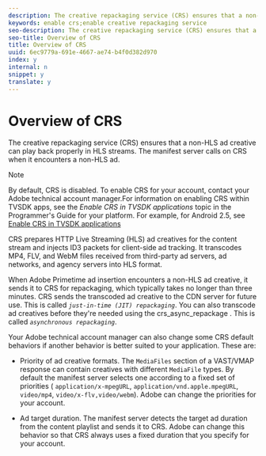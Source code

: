 ```yaml
---
description: The creative repackaging service (CRS) ensures that a non-HLS ad creative can play back properly in HLS streams. The manifest server calls on CRS when it encounters a non-HLS ad.
keywords: enable crs;enable creative repackaging service
seo-description: The creative repackaging service (CRS) ensures that a non-HLS ad creative can play back properly in HLS streams. The manifest server calls on CRS when it encounters a non-HLS ad.
seo-title: Overview of CRS
title: Overview of CRS
uuid: 6ec9779a-691e-4667-ae74-b4f0d382d970
index: y
internal: n
snippet: y
translate: y
---
```


# Overview of CRS

The creative repackaging service (CRS) ensures that a non-HLS ad creative can play back properly in HLS streams. The manifest server calls on CRS when it encounters a non-HLS ad.


>[!NOTE]
>
>By default, CRS is disabled. To enable CRS for your account, contact your Adobe technical account manager.For information on enabling CRS within TVSDK apps, see the *Enable CRS in TVSDK applications* topic in the Programmer's Guide for your platform. For example, for Android 2.5, see [Enable CRS in TVSDK applications](http://help.adobe.com/en_US/primetime/psdk/android/2.5/index.html#Enable_CRS_in_TVSDK_applications) 

CRS prepares HTTP Live Streaming (HLS) ad creatives for the content stream and injects ID3 packets for client-side ad tracking. It transcodes MP4, FLV, and WebM files received from third-party ad servers, ad networks, and agency servers into HLS format. 

When Adobe Primetime ad insertion encounters a non-HLS ad creative, it sends it to CRS for repackaging, which typically takes no longer than three minutes. CRS sends the transcoded ad creative to the CDN server for future use. This is called *`just-in-time (JIT) repackaging`*. You can also transcode ad creatives before they're needed using the  crs_async_repackage . This is called *`asynchronous repackaging`*. 

Your Adobe technical account manager can also change some CRS default behaviors if another behavior is better suited to your application. These are: 
* Priority of ad creative formats. The `MediaFiles` section of a VAST/VMAP response can contain creatives with different `MediaFile` types. By default the manifest server selects one according to a fixed set of priorities ( `application/x-mpegURL`, `application/vnd.apple.mpegURL`, `video/mp4`, `video/x-flv,video/webm`). Adobe can change the priorities for your account. 

* Ad target duration. The manifest server detects the target ad duration from the content playlist and sends it to CRS. Adobe can change this behavior so that CRS always uses a fixed duration that you specify for your account. 




